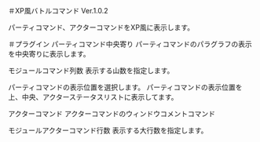 ＃XP風バトルコマンド
Ver.1.0.2

パーティコマンド、アクターコマンドをXP風に表示します。

＃プラグイン
パーティコマンド中央寄り
パーティコマンドのパラグラフの表示を中央寄りに表示します。

モジュールコマンド列数
表示する山数を指定します。

パーティコマンドの表示位置を選択します。
パーティコマンドの表示位置を上、中央、アクターステータスリストに表示してます。

アクターコマンド
アクターコマンドのウィンドウコメントコマンド

モジュールアクターコマンド行数
表示する大行数を指定します。
